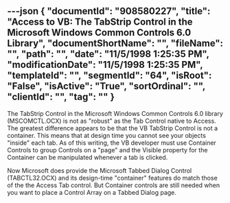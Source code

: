---json
{
  "documentId": "908580227",
  "title": "Access to VB: The TabStrip Control in the Microsoft Windows Common Controls 6.0 Library",
  "documentShortName": "",
  "fileName": "",
  "path": "",
  "date": "11/5/1998 1:25:35 PM",
  "modificationDate": "11/5/1998 1:25:35 PM",
  "templateId": "",
  "segmentId": "64",
  "isRoot": "False",
  "isActive": "True",
  "sortOrdinal": "",
  "clientId": "",
  "tag": ""
}
---

The TabStrip Control in the Microsoft Windows Common Controls 6.0 library (MSCOMCTL.OCX) is not as &quot;robust&quot; as the Tab Control native to Access. The greatest difference appears to be that the VB TabStrip Control is not a container. This means that at design time you cannot see your objects &quot;inside&quot; each tab. As of this writing, the VB developer must use Container Controls to group Controls on a &quot;page&quot; and the Visible property for the Container can be manipulated whenever a tab is clicked.

Now Microsoft does provide the Microsoft Tabbed Dialog Control (TABCTL32.OCX) and its design-time &quot;container&quot; features do match those of the the Access Tab control. But Container controls are still needed when you want to place a Control Array on a Tabbed Dialog page.
